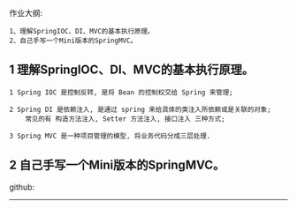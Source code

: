 作业大纲:

```
1、理解SpringIOC、DI、MVC的基本执行原理。
2、自己手写一个Mini版本的SpringMVC。
```

## 1 理解SpringIOC、DI、MVC的基本执行原理。

```
1 Spring IOC 是控制反转, 是将 Bean 的控制权交给 Spring 来管理;

2 Spring DI 是依赖注入, 是通过 spring 来给具体的类注入所依赖或是关联的对象;
    常见的有 构造方法注入, Setter 方法注入, 接口注入 三种方式;

3 Spring MVC 是一种项目管理的模型, 将业务代码分成三层处理.
```

## 2 自己手写一个Mini版本的SpringMVC。

github:

---

